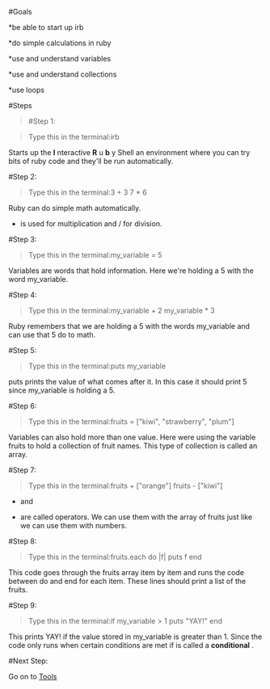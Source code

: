 #Goals


*be able to start up irb


*do simple calculations in ruby


*use and understand variables


*use and understand collections


*use loops

#Steps


>[]()#Step 1:


>Type this in the terminal:irb

Starts up the 
**I**
nteractive 
**R**
u
**b**
y Shell an environment where you can try bits of ruby code and they'll be run automatically.

[]()#Step 2:


>Type this in the terminal:3 + 3
7 * 6

Ruby can do simple math automatically. 
* is used for multiplication and 
/ for division.

[]()#Step 3:


>Type this in the terminal:my_variable = 5

Variables are words that hold information. Here we're holding a 5 with the word 
my_variable.

[]()#Step 4:


>Type this in the terminal:my_variable + 2
my_variable * 3

Ruby remembers that we are holding a 
5 with the words 
my_variable and can use that 
5 do to math.

[]()#Step 5:


>Type this in the terminal:puts my_variable

puts prints the value of what comes after it. In this case it should print 5 since 
my_variable is holding a 
5.

[]()#Step 6:


>Type this in the terminal:fruits = ["kiwi", "strawberry", "plum"]

Variables can also hold more than one value. Here were using the variable fruits to hold a collection of fruit names. This type of collection is called an array.

[]()#Step 7:


>Type this in the terminal:fruits + ["orange"]
fruits - ["kiwi"]

+ and 
- are called operators. We can use them with the array of fruits just like we can use them with numbers.

[]()#Step 8:


>Type this in the terminal:fruits.each do |f|
  puts f
end

This code goes through the fruits array item by item and runs the code between do and end for each item. These lines should print a list of the fruits.

[]()#Step 9:


>Type this in the terminal:if my_variable > 1
  puts "YAY!"
end

This prints 
YAY! if the value stored in 
my_variable is greater than 1. Since the code only runs when certain conditions are met if is called a 
**conditional**
.

#Next Step:


Go on to 
[Tools](tools?back=ruby_language%23step9)